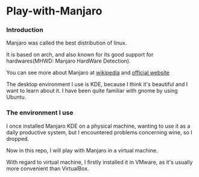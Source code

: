 # Play-with-Manjaro

### Introduction
Manjaro was called the best distribution of linux. 

It is based on arch, and also known for its good support for hardwares(MHWD: Manjaro HardWare Detection).

You can see more about Manjaro at [wikipedia](https://en.wikipedia.org/wiki/Manjaro) and [official website](https://manjaro.org/)

The desktop environment I use is KDE, because I think it's beautiful and I want to learn about it. I have been quite familiar with gnome by using Ubuntu.

### The environment I use
I once installed Manjaro KDE on a physical machine, wanting to use it as a daily productive system, but I encountered problems concerning wine, so I dropped.

Now in this repo, I will play with Manjaro in a virtual machine.

With regard to virtual machine, I firstly installed it in VMware, as it's usually more convenient than VirtualBox.

